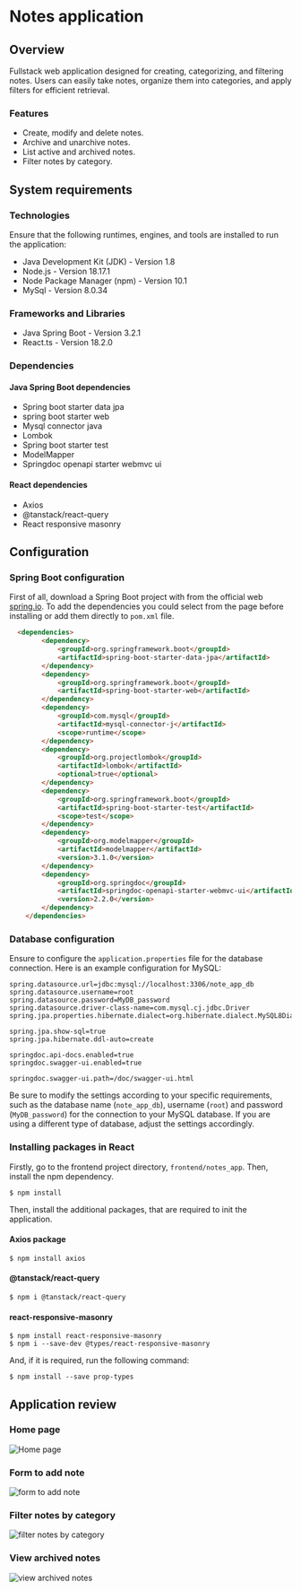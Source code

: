 # Notes application

## Overview

Fullstack web application designed for creating, categorizing, and filtering notes. Users can easily take notes, organize them into categories, and apply filters for efficient retrieval.

### Features

- Create, modify and delete notes.
- Archive and unarchive notes.
- List active and archived notes.
- Filter notes by category.

## System requirements

### Technologies

Ensure that the following runtimes, engines, and tools are installed to run the application:

- Java Development Kit (JDK) - Version 1.8
- Node.js - Version 18.17.1
- Node Package Manager (npm) - Version 10.1
- MySql - Version 8.0.34

### Frameworks and Libraries

- Java Spring Boot - Version 3.2.1
- React.ts - Version 18.2.0

### Dependencies

#### Java Spring Boot dependencies
- Spring boot starter data jpa
- spring boot starter web
- Mysql connector java
- Lombok
- Spring boot starter test
- ModelMapper
- Springdoc openapi starter webmvc ui

#### React dependencies
- Axios
- @tanstack/react-query
- React responsive masonry

## Configuration

### Spring Boot configuration

First of all, download a Spring Boot project with from the official web [spring.io](https://start.spring.io). To add the dependencies you could select from the page before installing or add them directly to `pom.xml` file.

```html
  <dependencies>
		<dependency>
			<groupId>org.springframework.boot</groupId>
			<artifactId>spring-boot-starter-data-jpa</artifactId>
		</dependency>
		<dependency>
			<groupId>org.springframework.boot</groupId>
			<artifactId>spring-boot-starter-web</artifactId>
		</dependency>
		<dependency>
			<groupId>com.mysql</groupId>
			<artifactId>mysql-connector-j</artifactId>
			<scope>runtime</scope>
		</dependency>
		<dependency>
			<groupId>org.projectlombok</groupId>
			<artifactId>lombok</artifactId>
			<optional>true</optional>
		</dependency>
		<dependency>
			<groupId>org.springframework.boot</groupId>
			<artifactId>spring-boot-starter-test</artifactId>
			<scope>test</scope>
		</dependency>
		<dependency>
			<groupId>org.modelmapper</groupId>
			<artifactId>modelmapper</artifactId>
			<version>3.1.0</version>
		</dependency>
		<dependency>
			<groupId>org.springdoc</groupId>
			<artifactId>springdoc-openapi-starter-webmvc-ui</artifactId>
			<version>2.2.0</version>
		</dependency>
	</dependencies>
```

### Database configuration

Ensure to configure the `application.properties` file for the database connection. Here is an example configuration for MySQL:

```properties
spring.datasource.url=jdbc:mysql://localhost:3306/note_app_db
spring.datasource.username=root
spring.datasource.password=MyDB_password
spring.datasource.driver-class-name=com.mysql.cj.jdbc.Driver
spring.jpa.properties.hibernate.dialect=org.hibernate.dialect.MySQL8Dialect

spring.jpa.show-sql=true
spring.jpa.hibernate.ddl-auto=create

springdoc.api-docs.enabled=true
springdoc.swagger-ui.enabled=true

springdoc.swagger-ui.path=/doc/swagger-ui.html
```

Be sure to modify the settings according to your specific requirements, such as the database name (`note_app_db`), username (`root`) and password (`MyDB_password`) for the connection to your MySQL database. If you are using a different type of database, adjust the settings accordingly.

### Installing packages in React

Firstly, go to the frontend project directory, `frontend/notes_app`. Then, install the npm dependency.

```
$ npm install
```

Then, install the additional packages, that are required to init the application.

#### Axios package
```
$ npm install axios
```

#### @tanstack/react-query
```
$ npm i @tanstack/react-query
```

#### react-responsive-masonry
```
$ npm install react-responsive-masonry
$ npm i --save-dev @types/react-responsive-masonry
```

And, if it is required, run the following command:
```
$ npm install --save prop-types
```

## Application review

### Home page
![Home page](https://media.discordapp.net/attachments/913149434987175946/1197399792372949052/image.png?ex=65bb2075&is=65a8ab75&hm=6d608e717f9423dc3fec3212207c6529bb73211cd7db26eb421aa8b527b9442a&=&format=webp&quality=lossless&width=675&height=670)

### Form to add note
![form to add note](https://media.discordapp.net/attachments/913149434987175946/1197400420033757184/image.png?ex=65bb210a&is=65a8ac0a&hm=0ae82ec1fc66c79d7f6ff19588ceb131255f47f4167fa9e0c31ddb659d1ab1f1&=&format=webp&quality=lossless&width=611&height=670)

### Filter notes by category
![filter notes by category](https://media.discordapp.net/attachments/913149434987175946/1197399924132810782/image.png?ex=65bb2094&is=65a8ab94&hm=a0ec1ae8e4156e6f5bfcad9fda867bd4b8498491f80f426c666c1d03ab75e2ac&=&format=webp&quality=lossless&width=660&height=670)

### View archived notes
![view archived notes](https://media.discordapp.net/attachments/913149434987175946/1197400348252454952/image.png?ex=65bb20f9&is=65a8abf9&hm=dfab45d57e5dbd63b844b84e7a3ac44fed4900fbb818e26cb64cd85ee19ba4dd&=&format=webp&quality=lossless&width=671&height=670)
